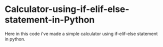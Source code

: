 # Calculator-using-if-elif-else-statement-in-Python

Here in this code i've made a simple calculator using if-elif-else statement in python.
